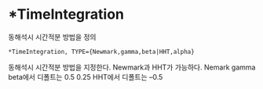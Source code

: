 # *TimeIntegration

동해석시 시간적분 방법을 정의 
```
*TimeIntegration, TYPE={Newmark,gamma,beta|HHT,alpha}
```

동해석시 시간적분 방법을 지정한다. Newmark과 HHT가 가능하다. 
Nemark gamma beta에서 디폴트는 0.5 0.25
HHT에서 디폴트는 –0.5